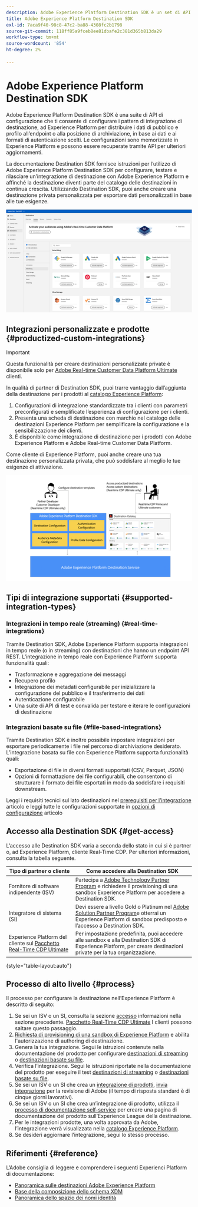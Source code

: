 ```yaml
---
description: Adobe Experience Platform Destination SDK è un set di API di configurazione che ti consente di configurare pattern di integrazione di destinazione, ad Experience Platform per distribuire i dati di pubblico e profilo all’endpoint o alla posizione di archiviazione, in base ai dati e ai formati di autenticazione scelti. Le configurazioni sono memorizzate in Experience Platform e possono essere recuperate tramite API per ulteriori aggiornamenti.
title: Adobe Experience Platform Destination SDK
exl-id: 7aca9f40-98c8-47c2-ba88-4308fc2b1798
source-git-commit: 118ff85a9fceb8ee81dbafe2c381d365b813da29
workflow-type: tm+mt
source-wordcount: '854'
ht-degree: 2%

---
```


# Adobe Experience Platform Destination SDK

Adobe Experience Platform Destination SDK è una suite di API di configurazione che ti consente di configurare i pattern di integrazione di destinazione, ad Experience Platform per distribuire i dati di pubblico e profilo all’endpoint o alla posizione di archiviazione, in base ai dati e ai formati di autenticazione scelti. Le configurazioni sono memorizzate in Experience Platform e possono essere recuperate tramite API per ulteriori aggiornamenti.

La documentazione Destination SDK fornisce istruzioni per l’utilizzo di Adobe Experience Platform Destination SDK per configurare, testare e rilasciare un’integrazione di destinazione con Adobe Experience Platform e affinché la destinazione diventi parte del catalogo delle destinazioni in continua crescita. Utilizzando Destination SDK, puoi anche creare una destinazione privata personalizzata per esportare dati personalizzati in base alle tue esigenze.

![Schermata dall’interfaccia utente Experience Platform, che mostra il catalogo delle destinazioni](assets/destinations-catalog-overview.png)

## Integrazioni personalizzate e prodotte {#productized-custom-integrations}

>[!IMPORTANT]
>
> Questa funzionalità per creare destinazioni personalizzate private è disponibile solo per [Adobe Real-time Customer Data Platform Ultimate](https://helpx.adobe.com/legal/product-descriptions/real-time-customer-data-platform.html) clienti.

In qualità di partner di Destination SDK, puoi trarre vantaggio dall’aggiunta della destinazione per i prodotti al [catalogo Experience Platform](../catalog/overview.md):

1. Configurazioni di integrazione standardizzate tra i clienti con parametri preconfigurati e semplificate l’esperienza di configurazione per i clienti.
2. Presenta una scheda di destinazione con marchio nel catalogo delle destinazioni Experience Platform per semplificare la configurazione e la sensibilizzazione dei clienti.
3. È disponibile come integrazione di destinazione per i prodotti con Adobe Experience Platform e Adobe Real-time Customer Data Platform.

Come cliente di Experience Platform, puoi anche creare una tua destinazione personalizzata privata, che può soddisfare al meglio le tue esigenze di attivazione.

![Diagramma di panoramica che mostra come gli sviluppatori di destinazioni interagiscono con Destination SDK e come i clienti Real-Time CDP traggono vantaggio da destinazioni produttive e private.](assets/destination-sdk-visual.png)

## Tipi di integrazione supportati {#supported-integration-types}

### Integrazioni in tempo reale (streaming) {#real-time-integrations}

Tramite Destination SDK, Adobe Experience Platform supporta integrazioni in tempo reale (o in streaming) con destinazioni che hanno un endpoint API REST. L’integrazione in tempo reale con Experience Platform supporta funzionalità quali:

* Trasformazione e aggregazione dei messaggi
* Recupero profilo
* Integrazione dei metadati configurabile per inizializzare la configurazione del pubblico e il trasferimento dei dati
* Autenticazione configurabile
* Una suite di API di test e convalida per testare e iterare le configurazioni di destinazione

### Integrazioni basate su file {#file-based-integrations}

Tramite Destination SDK è inoltre possibile impostare integrazioni per esportare periodicamente i file nel percorso di archiviazione desiderato. L’integrazione basata su file con Experience Platform supporta funzionalità quali:

* Esportazione di file in diversi formati supportati (CSV, Parquet, JSON)
* Opzioni di formattazione dei file configurabili, che consentono di strutturare il formato dei file esportati in modo da soddisfare i requisiti downstream.

Leggi i requisiti tecnici sul lato destinazioni nel [prerequisiti per l’integrazione](integration-prerequisites.md) articolo e leggi tutte le configurazioni supportate in [opzioni di configurazione](functionality/configuration-options.md) articolo

## Accesso alla Destination SDK {#get-access}

L’accesso alle Destination SDK varia a seconda dello stato in cui si è partner o, ad Experience Platform, cliente Real-Time CDP. Per ulteriori informazioni, consulta la tabella seguente.

| Tipo di partner o cliente | Come accedere alla Destination SDK |
---------|----------|
| Fornitore di software indipendente (ISV) | Partecipa a [Adobe Technology Partner Program](https://partners.adobe.com/technologyprogram/experiencecloud.html) e richiedere il provisioning di una sandbox Experience Platform per accedere a Destination SDK. |
| Integratore di sistema (SI) | Devi essere a livello Gold o Platinum nel [Adobe Solution Partner Program](https://solutionpartners.adobe.com/home.html)e otterrai un Experience Platform di sandbox predisposto e l’accesso a Destination SDK. |
| Experience Platform del cliente sul [Pacchetto Real-Time CDP Ultimate](https://helpx.adobe.com/legal/product-descriptions/real-time-customer-data-platform.html) | Per impostazione predefinita, puoi accedere alle sandbox e alla Destination SDK di Experience Platform, per creare destinazioni private per la tua organizzazione. |

{style="table-layout:auto"}

## Processo di alto livello {#process}

Il processo per configurare la destinazione nell’Experience Platform è descritto di seguito:

1. Se sei un ISV o un SI, consulta la sezione [accesso](#get-access) informazioni nella sezione precedente. [Pacchetto Real-Time CDP Ultimate](https://helpx.adobe.com/legal/product-descriptions/real-time-customer-data-platform.html) I clienti possono saltare questo passaggio.
2. [Richiesta di provisioning di una sandbox di Experience Platform](https://adobeexchangeec.zendesk.com/hc/en-us/articles/360037457812-Adobe-Experience-Platform-Sandbox-Accounts-Access-Adding-Users-and-Support) e abilita l&#39;autorizzazione di authoring di destinazione.
3. Genera la tua integrazione. Segui le istruzioni contenute nella documentazione del prodotto per configurare [destinazioni di streaming](guides/configure-destination-instructions.md) o [destinazioni basate su file](guides/configure-file-based-destination-instructions.md).
4. Verifica l’integrazione. Segui le istruzioni riportate nella documentazione del prodotto per eseguire il test [destinazioni di streaming](testing-api/streaming-destinations/streaming-destination-testing-overview.md) o [destinazioni basate su file](testing-api/batch-destinations/file-based-destination-testing-overview.md).
5. Se sei un ISV o un SI che crea un [integrazione di prodotti](./overview.md#productized-custom-integrations), [invia integrazione](guides/submit-destination.md) per la revisione di Adobe (il tempo di risposta standard è di cinque giorni lavorativi).
6. Se sei un ISV o un SI che crea un’integrazione di prodotto, utilizza il [processo di documentazione self-service](docs-framework/documentation-instructions.md) per creare una pagina di documentazione del prodotto sull’Experience League della destinazione.
7. Per le integrazioni prodotte, una volta approvata da Adobe, l’integrazione verrà visualizzata nella [catalogo Experience Platform](../catalog/overview.md).
8. Se desideri aggiornare l’integrazione, segui lo stesso processo.

## Riferimenti {#reference}

L’Adobe consiglia di leggere e comprendere i seguenti Experienci Platform di documentazione:

* [Panoramica sulle destinazioni Adobe Experience Platform](https://experienceleague.adobe.com/docs/experience-platform/destinations/home.html?lang=en)
* [Base della composizione dello schema XDM](https://experienceleague.adobe.com/docs/experience-platform/xdm/schema/composition.html?lang=it)
* [Panoramica dello spazio dei nomi identità](https://experienceleague.adobe.com/docs/experience-platform/identity/namespaces.html?lang=it)
